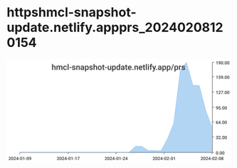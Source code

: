 # httpshmcl-snapshot-update.netlify.appprs_20240208120154
![httpshmcl-snapshot-update.netlify.appprs_20240208120154](/dailyhitssvg/httpshmcl-snapshot-update.netlify.appprs_20240208120154.svg)
